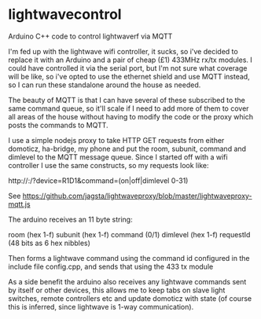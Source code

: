 # lightwavecontrol
Arduino C++ code to control lightwaverf via MQTT

I'm fed up with the lightwave wifi controller, it sucks, so i've decided to replace it with an Arduino and a pair of cheap (£1)
433MHz rx/tx modules. I could have controlled it via the serial port, but I'm not sure what coverage will be like, so
i've opted to use the ethernet shield and use MQTT instead, so I can run these standalone around the house as needed.

The beauty of MQTT is that I can have several of these subscribed to the same command queue, so it'll scale if I need to add more
of them to cover all areas of the house without having to modify the code or the proxy which posts the commands to MQTT.

I use a simple nodejs proxy to take HTTP GET requests from either domoticz, ha-bridge, my phone and put the room, subunit, command and dimlevel 
to the MQTT message queue. Since I started off with a wifi controller I use the same constructs, so my requests look like:

http://<nodejs-proxy-ip>:<listenport>/?device=R1D1&command=(on|off|dimlevel 0-31)

See https://github.com/jagsta/lightwaveproxy/blob/master/lightwaveproxy-mqtt.js

The arduino receives an 11 byte string:

room (hex 1-f)
subunit (hex 1-f)
command (0/1)
dimlevel (hex 1-f)
requestId (48 bits as 6 hex nibbles)

Then forms a lightwave command using the command id configured in the include file config.cpp, and sends that using the 433 tx module

As a side benefit the arduino also receives any lightwave commands sent by itself or other devices, this allows me to keep tabs on
slave light switches, remote controllers etc and update domoticz with state (of course this is inferred, since lightwave is 1-way communication).
